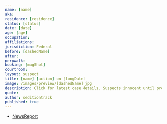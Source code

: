 ```yaml
---
name: [name]
aka:
residence: [residence]
status: [status]
date: [date]
age: [age]
occupation:
affiliations:
jurisdiction: Federal
before: [dashedName]
after:
perpwalk:
booking: [mugShot]
courtroom:
layout: suspect
title: [name] [action] on [longDate]
image: /images/preview/[dashedName].jpg
description: Click for latest case details. Suspects innocent until proven guilty.
quote:
author: seditiontrack
published: true
---
```


- [NewsReport]()
